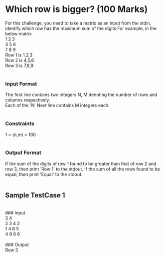 # Which row is bigger? (100 Marks)<br/>
For this challenge, you need to take a matrix as an input from the stdin, identify which row has the maximum sum of the digits.For example, in the below matrix<br/>
1 2 3<br/>
4 5 6<br/>
7 8 9<br/>
Row 1 is 1,2,3<br/>
Row 2 is 4,5,6<br/>
Row 3 is 7,8,9<br/>
<br/>
### Input Format<br/>
The first line contains two integers N, M denoting the number of rows and columns respectively.<br/>
Each of the 'N' Next line contains M integers each.<br/>
<br/>
### Constraints<br/>
1 < (n,m) < 100<br/>
<br/>
### Output Format<br/>
If the sum of the digits of row 1 found to be greater than that of row 2 and row 3, then print 'Row 1' to the stdout. If the sum of all the rows found to be equal, then print 'Equal' to the stdout. <br/>
<br/>
## Sample TestCase 1<br/>
<br/>
### Input<br/>
3 4<br/>
2 3 4 2<br/>
1 4 6 5<br/>
4 8 9 6<br/>
<br/>
### Output<br/>
Row 3<br/>